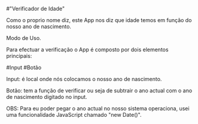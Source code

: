 #"Verificador de Idade"

Como o proprio nome diz, este App nos diz que idade temos em função do nosso ano de nascimento.

Modo de Uso.

Para efectuar a verificação o App é composto por dois elementos principais: 

#Input
#Botão

Input: é local onde nós colocamos o nosso ano de nascimento.

Botão: tem a função de verificar ou seja de subtrair o ano actual com o ano de nascimento digitado no input.

OBS: Para eu poder pegar o ano actual no nosso sistema operaciona, usei uma funcionalidade JavaScript chamado "new Date()".
